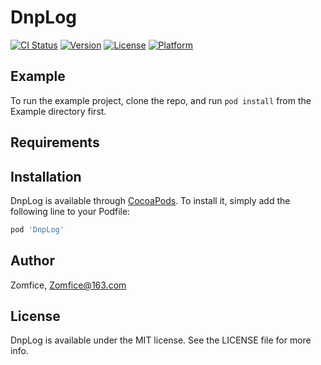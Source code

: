 # DnpLog

[![CI Status](https://img.shields.io/travis/Zomfice/DnpLog.svg?style=flat)](https://travis-ci.org/Zomfice/DnpLog)
[![Version](https://img.shields.io/cocoapods/v/DnpLog.svg?style=flat)](https://cocoapods.org/pods/DnpLog)
[![License](https://img.shields.io/cocoapods/l/DnpLog.svg?style=flat)](https://cocoapods.org/pods/DnpLog)
[![Platform](https://img.shields.io/cocoapods/p/DnpLog.svg?style=flat)](https://cocoapods.org/pods/DnpLog)

## Example

To run the example project, clone the repo, and run `pod install` from the Example directory first.

## Requirements

## Installation

DnpLog is available through [CocoaPods](https://cocoapods.org). To install
it, simply add the following line to your Podfile:

```ruby
pod 'DnpLog'
```

## Author

Zomfice, Zomfice@163.com

## License

DnpLog is available under the MIT license. See the LICENSE file for more info.
